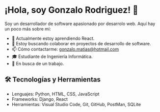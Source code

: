 # ¡Hola, soy Gonzalo Rodriguez! 👋

Soy un desarrollador de software apasionado por desarrolo web. Aquí hay un poco más sobre mí:

- 🌱 Actualmente estoy aprendiendo React.
- 👯 Estoy buscando colaborar en proyectos de desarrollo de software.
- 📫 Cómo contactarme: gonzalo.matias@hotmail.com
- 🎓 Estudiante de Ingeniería Informática.
- 🤝 En busca de un trabajo.

## 🛠️ Tecnologías y Herramientas

- Lenguajes: Python, HTML, CSS, JavaScript
- Frameworks: Django, React
- Herramientas: Visual Studio Code, Git, GitHub, PostMan, SQLite
